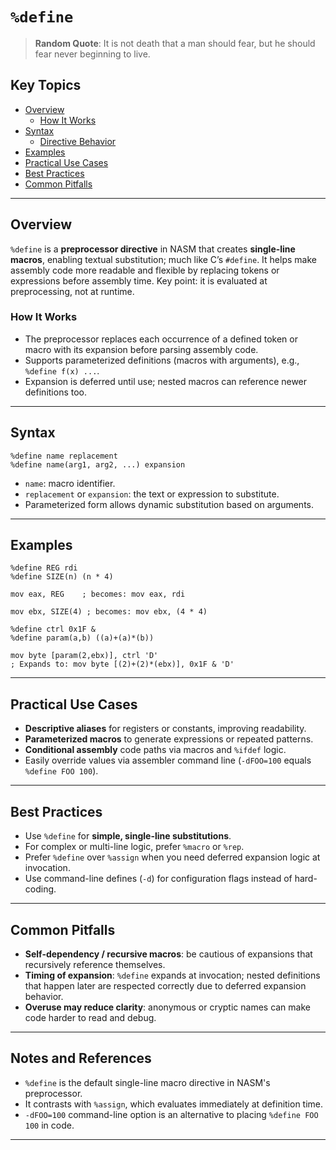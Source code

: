 # `%define`

> **Random Quote**: It is not death that a man should fear, but he should fear never beginning to live.

## Key Topics

- [Overview](#overview)
    - [How It Works](#how-it-works)
- [Syntax](#syntax)
    - [Directive Behavior](#directive-behavior)
- [Examples](#examples)
- [Practical Use Cases](#practical-use-cases)
- [Best Practices](#best-practices)
- [Common Pitfalls](#common-pitfalls)

---

## Overview

`%define` is a **preprocessor directive** in NASM that creates **single-line macros**, enabling textual substitution; much like C’s `#define`. It helps make assembly code more readable and flexible by replacing tokens or expressions before assembly time. Key point: it is evaluated at preprocessing, not at runtime.

### How It Works

- The preprocessor replaces each occurrence of a defined token or macro with its expansion before parsing assembly code.
- Supports parameterized definitions (macros with arguments), e.g., `%define f(x) ...`.
- Expansion is deferred until use; nested macros can reference newer definitions too.  

---

## Syntax

```assembly
%define name replacement
%define name(arg1, arg2, ...) expansion
````

- `name`: macro identifier.
- `replacement` or `expansion`: the text or expression to substitute.
- Parameterized form allows dynamic substitution based on arguments.  

---

## Examples

```assembly
%define REG rdi
%define SIZE(n) (n * 4)

mov eax, REG    ; becomes: mov eax, rdi

mov ebx, SIZE(4) ; becomes: mov ebx, (4 * 4)
```

```assembly
%define ctrl 0x1F &
%define param(a,b) ((a)+(a)*(b))

mov byte [param(2,ebx)], ctrl 'D'
; Expands to: mov byte [(2)+(2)*(ebx)], 0x1F & 'D'
```

---

## Practical Use Cases

* **Descriptive aliases** for registers or constants, improving readability.
* **Parameterized macros** to generate expressions or repeated patterns.
* **Conditional assembly** code paths via macros and `%ifdef` logic.
* Easily override values via assembler command line (`-dFOO=100` equals `%define FOO 100`).

---

## Best Practices

* Use `%define` for **simple, single-line substitutions**.
* For complex or multi-line logic, prefer `%macro` or `%rep`.
* Prefer `%define` over `%assign` when you need deferred expansion logic at invocation.
* Use command-line defines (`-d`) for configuration flags instead of hard-coding.

---

## Common Pitfalls

* **Self-dependency / recursive macros**: be cautious of expansions that recursively reference themselves.
* **Timing of expansion**: `%define` expands at invocation; nested definitions that happen later are respected correctly due to deferred expansion behavior.
* **Overuse may reduce clarity**: anonymous or cryptic names can make code harder to read and debug.

---

## Notes and References

* `%define` is the default single-line macro directive in NASM's preprocessor.
* It contrasts with `%assign`, which evaluates immediately at definition time.
* `-dFOO=100` command-line option is an alternative to placing `%define FOO 100` in code.

---
